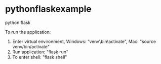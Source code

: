 # pythonflaskexample
python flask

To run the application: 
1. Enter virtual environment, Windows: "venv\bin\activate", Mac: "source venv/bin/activate"
2. Run application: "flask run"
3. To enter shell: "flask shell"